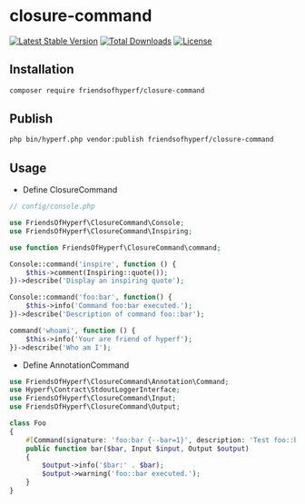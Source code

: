 # closure-command

[![Latest Stable Version](https://img.shields.io/packagist/v/friendsofhyperf/closure-command)](https://packagist.org/packages/friendsofhyperf/closure-command)
[![Total Downloads](https://img.shields.io/packagist/dt/friendsofhyperf/closure-command)](https://packagist.org/packages/friendsofhyperf/closure-command)
[![License](https://img.shields.io/packagist/l/friendsofhyperf/closure-command)](https://github.com/friendsofhyperf/closure-command)

## Installation

```bash
composer require friendsofhyperf/closure-command
```

## Publish

```bash
php bin/hyperf.php vendor:publish friendsofhyperf/closure-command
```

## Usage

- Define ClosureCommand

```php
// config/console.php

use FriendsOfHyperf\ClosureCommand\Console;
use FriendsOfHyperf\ClosureCommand\Inspiring;

use function FriendsOfHyperf\ClosureCommand\command;

Console::command('inspire', function () {
    $this->comment(Inspiring::quote());
})->describe('Display an inspiring quote');

Console::command('foo:bar', function() {
    $this->info('Command foo:bar executed.');
})->describe('Description of command foo::bar');

command('whoami', function () {
    $this->info('Your are friend of hyperf');
})->describe('Who am I');
```

- Define AnnotationCommand

```php
use FriendsOfHyperf\ClosureCommand\Annotation\Command;
use Hyperf\Contract\StdoutLoggerInterface;
use FriendsOfHyperf\ClosureCommand\Input;
use FriendsOfHyperf\ClosureCommand\Output;

class Foo
{
    #[Command(signature: 'foo:bar {--bar=1}', description: 'Test foo::bar')]
    public function bar($bar, Input $input, Output $output)
    {
        $output->info('$bar:' . $bar);
        $output->warning('foo::bar executed.');
    }
}
```
